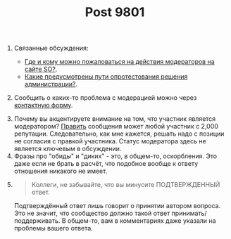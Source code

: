 ﻿---
title: "Post 9801"
se.owner.user_id: 15479
se.owner.display_name: "Suvitruf says Reinstate Monica"
se.owner.link: "https://ru.meta.stackoverflow.com/users/15479/suvitruf-says-reinstate-monica"
se.link: "https://ru.meta.stackoverflow.com/a/9801"
se.post_id: 9801
se.post_type: answer
se.score: 11
---
<ol>
<li><p>Связанные обсуждения:</p>

<ul>
<li><a href="https://ru.meta.stackoverflow.com/q/7662/15479">Где и кому можно пожаловаться на действия модераторов на сайте SO?</a>.</li>
<li><a href="https://ru.meta.stackoverflow.com/q/7226/15479">Какие предусмотрены пути опротестования решения администрации?</a>.</li>
</ul></li>
<li><p>Сообщить о каких-то проблема с модерацией можно через <a href="https://ru.meta.stackoverflow.com/contact">контактную форму</a>.</p></li>
<li>Почему вы акцентируете внимание на том, что участник является модератором? <a href="https://ru.stackoverflow.com/help/privileges/edit">Править</a> сообщения может любой участник с 2,000 репутации. Следовательно, как мне кажется, решать надо с позиции не согласия с правкой участника. Статус модератора здесь не является ключевым в обсуждении.</li>
<li>Фразы про "обиды" и "диких" - это, в общем-то, оскорбления. Это даже если не брать в расчёт, что подобное вообще к ответу отношения никакого не имеет. </li>
<li><blockquote>
  <p>Коллеги, не забывайте, что вы минусите ПОДТВЕРЖДЕННЫЙ ответ.</p>
</blockquote>

<p>Подтверждённый ответ лишь говорит о принятии автором вопроса. Это не значит, что сообщество должно такой ответ принимать/поддерживать. В общем-то, вам в комментариях даже указали на проблемы вашего ответа.</p></li>
</ol>
